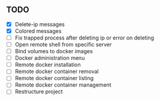 ## TODO
- [x] Delete-ip messages
- [x] Colored messages
- [ ] Fix trapped process after deleting ip or error on deleting
- [ ] Open remote shell from specific server
- [ ] Bind volumes to docker images
- [ ] Docker administration menu
- [ ] Remote docker installation
- [ ] Remote docker container removal
- [ ] Remote docker container listing
- [ ] Remote docker container management
- [ ] Restructure project
